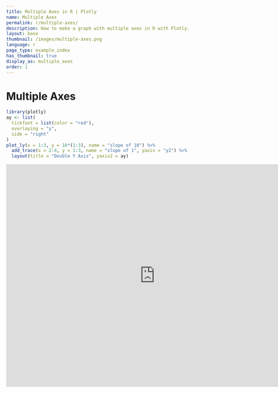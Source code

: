 ```yaml
---
title: Multiple Axes in R | Plotly
name: Multiple Axes
permalink: r/multiple-axes/
description: How to make a graph with multiple axes in R with Plotly.
layout: base
thumbnail: /images/multiple-axes.png
language: r
page_type: example_index
has_thumbnail: true
display_as: multiple_axes
order: 1
---
```



# Multiple Axes


```r
library(plotly)
ay <- list(
  tickfont = list(color = "red"),
  overlaying = "y",
  side = "right"
)
plot_ly(x = 1:3, y = 10*(1:3), name = "slope of 10") %>%
  add_trace(x = 2:4, y = 1:3, name = "slope of 1", yaxis = "y2") %>%
  layout(title = "Double Y Axis", yaxis2 = ay)
```

<iframe height="600" id="igraph" scrolling="no" seamless="seamless" src="https://plot.ly/~RPlotBot/1055.embed" width="800" frameBorder="0"></iframe>
